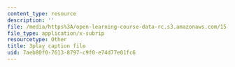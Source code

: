 ```yaml
---
content_type: resource
description: ''
file: /media/https%3A/open-learning-course-data-rc.s3.amazonaws.com/15-071-the-analytics-edge-spring-2017/7aeb80f076138797c9f0e74d77e01fc6_Y8dMlEv-epg.srt
file_type: application/x-subrip
resourcetype: Other
title: 3play caption file
uid: 7aeb80f0-7613-8797-c9f0-e74d77e01fc6
---
```

